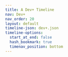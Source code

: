 ```yaml
---
title: A Dev+ Timeline
nav: Dev+
nav_order: 20
layout: default
timeline-json: dev+.json
timeline-options: 
  start_at_end: false
  hash_bookmark: true
  timenav_position: bottom
---
```

